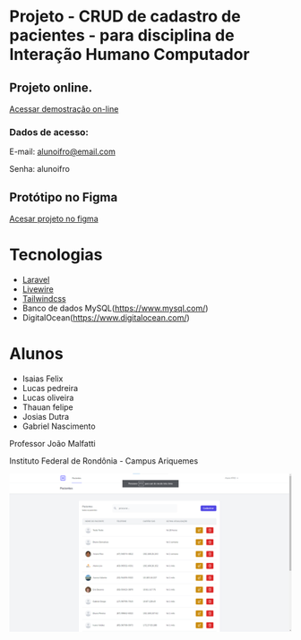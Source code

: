 
# Projeto - CRUD de cadastro de pacientes - para disciplina de Interação Humano Computador

## Projeto online.

[Acessar demostração on-line](https://hospital.erecibos.com.br/login)

### Dados de acesso:

E-mail: alunoifro@email.com

Senha: alunoifro

## Protótipo no Figma
[Acesar projeto no figma](https://www.figma.com/file/GAzYkuuMa2NHkVUp5sfGos/Hospital?node-id=0%3A1&t=yyis839mufcCkzcm-0)

# Tecnologias
- [Laravel](https://laravel.com/)
- [Livewire](https://laravel-livewire.com/)
- [Tailwindcss](https://tailwindcss.com/)
- Banco de dados MySQL(https://www.mysql.com/)
- DigitalOcean(https://www.digitalocean.com/)

# Alunos
- Isaias Felix
- Lucas pedreira
- Lucas oliveira
- Thauan felipe
- Josias Dutra
- Gabriel Nascimento

Professor João Malfatti

Instituto Federal de Rondônia - Campus Ariquemes

![Print do projeto](https://raw.githubusercontent.com/LucasVital/hospital/main/print.png)
